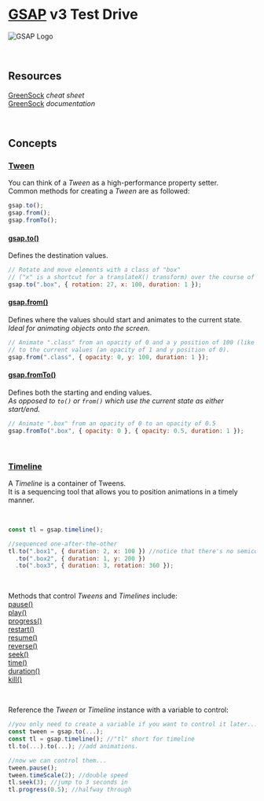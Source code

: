 # [GSAP](https://greensock.com/) v3 Test Drive

<!-- ![GSAP Logo](https://external-content.duckduckgo.com/iu/?u=https%3A%2F%2Fwww.seekicon.com%2Ffree-icon-download%2Fgreensock-icon_1.png&f=1&nofb=1&ipt=9c1fe75b0647c24f9b7a84305fa4f33a42fd053e7817ab4caf5ef3b50aa9a784&ipo=images) -->

![GSAP Logo](https://external-content.duckduckgo.com/iu/?u=https%3A%2F%2Fgreensock.com%2Fuploads%2Fmonthly_2020_03%2Ftweenmax.png.cf27916e926fbb328ff214f66b4c8429.png&f=1&nofb=1&ipt=f3f43e7c44d50daa7c699ba25087fee2141ba8e0a7ba5c9c0c68e1888b37877d&ipo=images)

<br>

## Resources

[GreenSock](https://greensock.com/cheatsheet/) _cheat sheet_<br>
[GreenSock](https://greensock.com/docs/) _documentation_

<br>

## Concepts

### [Tween](https://greensock.com/docs/v3/GSAP/Tween)

You can think of a _Tween_ as a high-performance property setter.<br>
Common methods for creating a _Tween_ are as followed:

```js
gsap.to();
gsap.from();
gsap.fromTo();
```

#### [gsap.to()](<https://greensock.com/docs/v3/GSAP/gsap.to()>)

Defines the destination values.

```js
// Rotate and move elements with a class of "box"
// ("x" is a shortcut for a translateX() transform) over the course of 1 second.
gsap.to(".box", { rotation: 27, x: 100, duration: 1 });
```

#### [gsap.from()](<https://greensock.com/docs/v3/GSAP/gsap.from()>)

Defines where the values should start and animates to the current state.<br>
_Ideal for animating objects onto the screen._

```js
// Animate ".class" from an opacity of 0 and a y position of 100 (like transform: translateY(100px))
// to the current values (an opacity of 1 and y position of 0).
gsap.from(".class", { opacity: 0, y: 100, duration: 1 });
```

#### [gsap.fromTo()](<https://greensock.com/docs/v3/GSAP/gsap.fromTo()>)

Defines both the starting and ending values.<br>
_As opposed to `to()` or `from()` which use the current state as either start/end._

```js
// Animate ".box" from an opacity of 0 to an opacity of 0.5
gsap.fromTo(".box", { opacity: 0 }, { opacity: 0.5, duration: 1 });
```

<br>

### [Timeline](https://greensock.com/docs/v3/GSAP/Timeline)

A _Timeline_ is a container of Tweens.<br>
It is a sequencing tool that allows you to position animations in a timely manner.

<br>

```js
const tl = gsap.timeline();

//sequenced one-after-the-other
tl.to(".box1", { duration: 2, x: 100 }) //notice that there's no semicolon!
  .to(".box2", { duration: 1, y: 200 })
  .to(".box3", { duration: 3, rotation: 360 });
```

<br>

Methods that control _Tweens_ and _Timelines_ include:<br>
[pause()](<https://greensock.com/docs/v3/GSAP/Tween/pause()>)<br>
[play()](<https://greensock.com/docs/v3/docs/v3/GSAP/Tween/play()>)<br>
[progress()](<https://greensock.com/docs/v3/GSAP/Tween/progress()>)<br>
[restart()](<https://greensock.com/docs/v3/GSAP/Tween/restart()>)<br>
[resume()](<https://greensock.com/docs/v3/GSAP/Tween/resume()>)<br>
[reverse()](<https://greensock.com/docs/v3/GSAP/Tween/reverse()>)<br>
[seek()](<https://greensock.com/docs/v3/GSAP/Tween/seek()>)<br>
[time()](<https://greensock.com/docs/v3/GSAP/Tween/time()>)<br>
[duration()](<https://greensock.com/docs/v3/GSAP/Tween/duration()>)<br>
[kill()](<https://greensock.com/docs/v3/GSAP/Tween/kill()>)

<br>

Reference the _Tween_ or _Timeline_ instance with a variable to control:

```js
//you only need to create a variable if you want to control it later...
const tween = gsap.to(...);
const tl = gsap.timeline(); //"tl" short for timeline
tl.to(...).to(...); //add animations.

//now we can control them...
tween.pause();
tween.timeScale(2); //double speed
tl.seek(3); //jump to 3 seconds in
tl.progress(0.5); //halfway through
```
